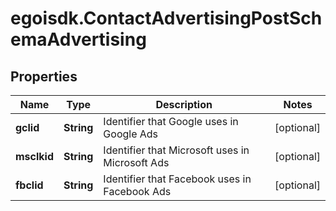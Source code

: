 # egoisdk.ContactAdvertisingPostSchemaAdvertising

## Properties

Name | Type | Description | Notes
------------ | ------------- | ------------- | -------------
**gclid** | **String** | Identifier that Google uses in Google Ads | [optional] 
**msclkid** | **String** | Identifier that Microsoft uses in Microsoft Ads | [optional] 
**fbclid** | **String** | Identifier that Facebook uses in Facebook Ads | [optional] 


